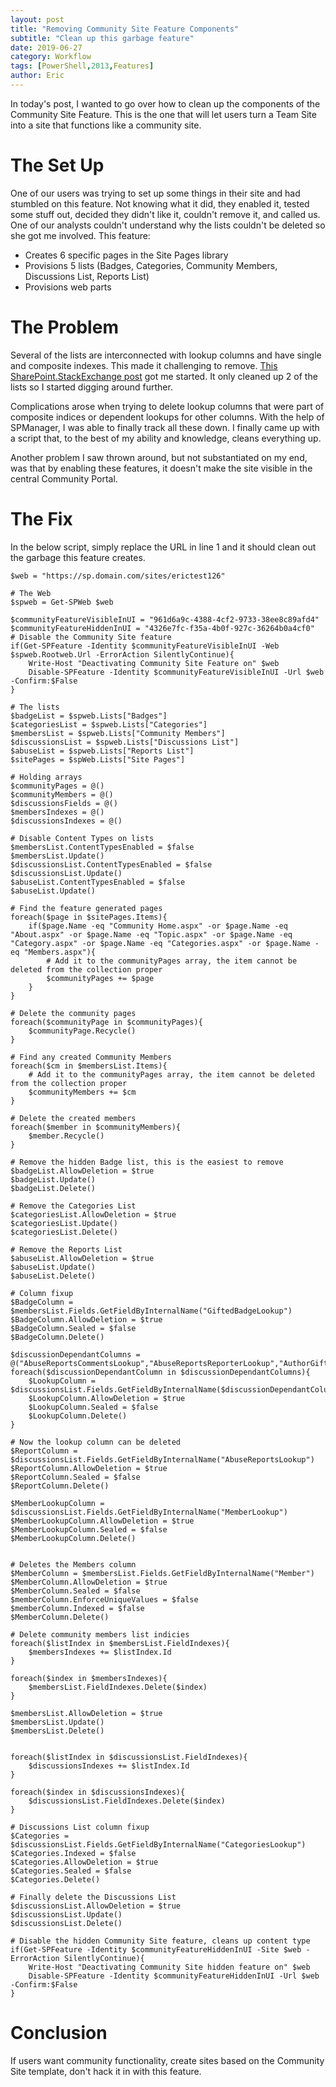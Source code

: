 ```yaml
---
layout: post
title: "Removing Community Site Feature Components"
subtitle: "Clean up this garbage feature"
date: 2019-06-27
category: Workflow
tags: [PowerShell,2013,Features]
author: Eric
---
```


In today's post, I wanted to go over how to clean up the components of the Community Site Feature. This is the one that will let users turn a Team Site into a site that functions like a community site.

# The Set Up

One of our users was trying to set up some things in their site and had stumbled on this feature. Not knowing what it did, they enabled it, tested some stuff out, decided they didn't like it, couldn't remove it, and called us. One of our analysts couldn't understand why the lists couldn't be deleted so she got me involved. This feature:
* Creates 6 specific pages in the Site Pages library
* Provisions 5 lists (Badges, Categories, Community Members, Discussions List, Reports List)
* Provisions web parts

# The Problem

Several of the lists are interconnected with lookup columns and have single and composite indexes. This made it challenging to remove. [This SharePoint.StackExchange post](https://sharepoint.stackexchange.com/questions/97342/how-to-delete-these-lists-linked-to-other-lists-generated-by-community-feature) got me started. It only cleaned up 2 of the lists so I started digging around further.

Complications arose when trying to delete lookup columns that were part of composite indices or dependent lookups for other columns. With the help of SPManager, I was able to finally track all these down. I finally came up with a script that, to the best of my ability and knowledge, cleans everything up.

Another problem I saw thrown around, but not substantiated on my end, was that by enabling these features, it doesn't make the site visible in the central Community Portal.

# The Fix
In the below script, simply replace the URL in line 1 and it should clean out the garbage this feature creates.

```
$web = "https://sp.domain.com/sites/erictest126"

# The Web
$spweb = Get-SPWeb $web

$communityFeatureVisibleInUI = "961d6a9c-4388-4cf2-9733-38ee8c89afd4" 
$communityFeatureHiddenInUI = "4326e7fc-f35a-4b0f-927c-36264b0a4cf0"
# Disable the Community Site feature
if(Get-SPFeature -Identity $communityFeatureVisibleInUI -Web $spweb.Rootweb.Url -ErrorAction SilentlyContinue){
    Write-Host "Deactivating Community Site Feature on" $web
	Disable-SPFeature -Identity $communityFeatureVisibleInUI -Url $web -Confirm:$False
}

# The lists
$badgeList = $spweb.Lists["Badges"]
$categoriesList = $spweb.Lists["Categories"]
$membersList = $spweb.Lists["Community Members"]
$discussionsList = $spweb.Lists["Discussions List"]
$abuseList = $spweb.Lists["Reports List"]
$sitePages = $spWeb.Lists["Site Pages"]

# Holding arrays
$communityPages = @()
$communityMembers = @()
$discussionsFields = @()
$membersIndexes = @()
$discussionsIndexes = @()

# Disable Content Types on lists
$membersList.ContentTypesEnabled = $false
$membersList.Update()
$discussionsList.ContentTypesEnabled = $false
$discussionsList.Update()
$abuseList.ContentTypesEnabled = $false
$abuseList.Update()

# Find the feature generated pages
foreach($page in $sitePages.Items){
    if($page.Name -eq "Community Home.aspx" -or $page.Name -eq "About.aspx" -or $page.Name -eq "Topic.aspx" -or $page.Name -eq "Category.aspx" -or $page.Name -eq "Categories.aspx" -or $page.Name -eq "Members.aspx"){
        # Add it to the communityPages array, the item cannot be deleted from the collection proper
        $communityPages += $page
    }
}

# Delete the community pages
foreach($communityPage in $communityPages){
    $communityPage.Recycle()
}

# Find any created Community Members
foreach($cm in $membersList.Items){
    # Add it to the communityPages array, the item cannot be deleted from the collection proper
    $communityMembers += $cm
}

# Delete the created members
foreach($member in $communityMembers){
    $member.Recycle()
}

# Remove the hidden Badge list, this is the easiest to remove
$badgeList.AllowDeletion = $true
$badgeList.Update()
$badgeList.Delete()

# Remove the Categories List
$categoriesList.AllowDeletion = $true
$categoriesList.Update()
$categoriesList.Delete()

# Remove the Reports List
$abuseList.AllowDeletion = $true
$abuseList.Update()
$abuseList.Delete()

# Column fixup
$BadgeColumn = $membersList.Fields.GetFieldByInternalName("GiftedBadgeLookup")
$BadgeColumn.AllowDeletion = $true
$BadgeColumn.Sealed = $false
$BadgeColumn.Delete()

$discussionDependantColumns = @("AbuseReportsCommentsLookup","AbuseReportsReporterLookup","AuthorGiftedBadgeLookup","AuthorLastActivityLookup","AuthorMemberSinceLookup","AuthorMemberStatusIntLookup","AuthorNumOfBestResponsesLookup","AuthorNumOfPostsLookup","AuthorNumOfRepliesLookup","AuthorReputationLookup")
foreach($discussionDependantColumn in $discussionDependantColumns){
    $LookupColumn = $discussionsList.Fields.GetFieldByInternalName($discussionDependantColumn)
    $LookupColumn.AllowDeletion = $true
    $LookupColumn.Sealed = $false
    $LookupColumn.Delete() 
}

# Now the lookup column can be deleted
$ReportColumn = $discussionsList.Fields.GetFieldByInternalName("AbuseReportsLookup")
$ReportColumn.AllowDeletion = $true
$ReportColumn.Sealed = $false
$ReportColumn.Delete()

$MemberLookupColumn = $discussionsList.Fields.GetFieldByInternalName("MemberLookup")
$MemberLookupColumn.AllowDeletion = $true
$MemberLookupColumn.Sealed = $false
$MemberLookupColumn.Delete()


# Deletes the Members column
$MemberColumn = $membersList.Fields.GetFieldByInternalName("Member")
$MemberColumn.AllowDeletion = $true
$MemberColumn.Sealed = $false
$memberColumn.EnforceUniqueValues = $false
$memberColumn.Indexed = $false
$MemberColumn.Delete()

# Delete community members list indicies
foreach($listIndex in $membersList.FieldIndexes){
    $membersIndexes += $listIndex.Id
}

foreach($index in $membersIndexes){
    $membersList.FieldIndexes.Delete($index)
}

$membersList.AllowDeletion = $true
$membersList.Update()
$membersList.Delete()


foreach($listIndex in $discussionsList.FieldIndexes){
    $discussionsIndexes += $listIndex.Id
}

foreach($index in $discussionsIndexes){
    $discussionsList.FieldIndexes.Delete($index)
}

# Discussions List column fixup
$Categories = $discussionsList.Fields.GetFieldByInternalName("CategoriesLookup")
$Categories.Indexed = $false
$Categories.AllowDeletion = $true
$Categories.Sealed = $false
$Categories.Delete()

# Finally delete the Discussions List
$discussionsList.AllowDeletion = $true
$discussionsList.Update()
$discussionsList.Delete()

# Disable the hidden Community Site feature, cleans up content type
if(Get-SPFeature -Identity $communityFeatureHiddenInUI -Site $web -ErrorAction SilentlyContinue){
    Write-Host "Deactivating Community Site hidden feature on" $web
	Disable-SPFeature -Identity $communityFeatureHiddenInUI -Url $web -Confirm:$False
}
```

# Conclusion
If users want community functionality, create sites based on the Community Site template, don't hack it in with this feature.
